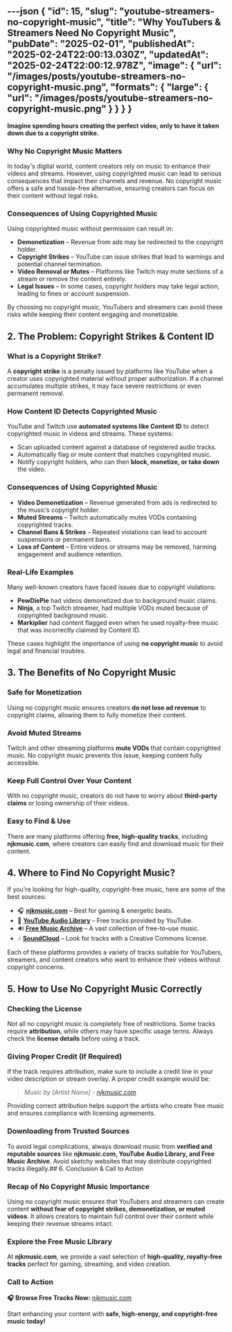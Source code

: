 ---json
{
  "id": 15,
  "slug": "youtube-streamers-no-copyright-music",
  "title": "Why YouTubers & Streamers Need No Copyright Music",
  "pubDate": "2025-02-01",
  "publishedAt": "2025-02-24T22:00:13.030Z",
  "updatedAt": "2025-02-24T22:00:12.978Z",
  "image": {
    "url": "/images/posts/youtube-streamers-no-copyright-music.png",
    "formats": {
      "large": {
        "url": "/images/posts/youtube-streamers-no-copyright-music.png"
      }
    }
  }
}
---

**Imagine spending hours creating the perfect video, only to have it taken down due to a copyright strike.**

### Why No Copyright Music Matters
In today's digital world, content creators rely on music to enhance their videos and streams. However, using copyrighted music can lead to serious consequences that impact their channels and revenue. No copyright music offers a safe and hassle-free alternative, ensuring creators can focus on their content without legal risks.

### Consequences of Using Copyrighted Music
Using copyrighted music without permission can result in:
- **Demonetization** – Revenue from ads may be redirected to the copyright holder.
- **Copyright Strikes** – YouTube can issue strikes that lead to warnings and potential channel termination.
- **Video Removal or Mutes** – Platforms like Twitch may mute sections of a stream or remove the content entirely.
- **Legal Issues** – In some cases, copyright holders may take legal action, leading to fines or account suspension.

By choosing no copyright music, YouTubers and streamers can avoid these risks while keeping their content engaging and monetizable.
## 2. The Problem: Copyright Strikes & Content ID

### What is a Copyright Strike?
A **copyright strike** is a penalty issued by platforms like YouTube when a creator uses copyrighted material without proper authorization. If a channel accumulates multiple strikes, it may face severe restrictions or even permanent removal.

### How Content ID Detects Copyrighted Music
YouTube and Twitch use **automated systems like Content ID** to detect copyrighted music in videos and streams. These systems:
- Scan uploaded content against a database of registered audio tracks.
- Automatically flag or mute content that matches copyrighted music.
- Notify copyright holders, who can then **block, monetize, or take down** the video.

### Consequences of Using Copyrighted Music
- **Video Demonetization** – Revenue generated from ads is redirected to the music’s copyright holder.
- **Muted Streams** – Twitch automatically mutes VODs containing copyrighted tracks.
- **Channel Bans & Strikes** – Repeated violations can lead to account suspensions or permanent bans.
- **Loss of Content** – Entire videos or streams may be removed, harming engagement and audience retention.

### Real-Life Examples
Many well-known creators have faced issues due to copyright violations:
- **PewDiePie** had videos demonetized due to background music claims.
- **Ninja**, a top Twitch streamer, had multiple VODs muted because of copyrighted background music.
- **Markiplier** had content flagged even when he used royalty-free music that was incorrectly claimed by Content ID.

These cases highlight the importance of using **no copyright music** to avoid legal and financial troubles.

## 3. The Benefits of No Copyright Music

### Safe for Monetization
Using no copyright music ensures creators **do not lose ad revenue** to copyright claims, allowing them to fully monetize their content.

### Avoid Muted Streams
Twitch and other streaming platforms **mute VODs** that contain copyrighted music. No copyright music prevents this issue, keeping content fully accessible.

### Keep Full Control Over Your Content
With no copyright music, creators do not have to worry about **third-party claims** or losing ownership of their videos.

### Easy to Find & Use
There are many platforms offering **free, high-quality tracks**, including **njkmusic.com**, where creators can easily find and download music for their content.


## 4. Where to Find No Copyright Music?

If you're looking for high-quality, copyright-free music, here are some of the best sources:

- 🎧 **[njkmusic.com](https://njkmusic.com)** – Best for gaming & energetic beats.
- 🎵 **[YouTube Audio Library](https://www.youtube.com/audiolibrary)** – Free tracks provided by YouTube.
- 🔊 **[Free Music Archive](https://freemusicarchive.org/)** – A vast collection of free-to-use music.
- 🎶 **[SoundCloud](https://soundcloud.com/)** – Look for tracks with a Creative Commons license.

Each of these platforms provides a variety of tracks suitable for YouTubers, streamers, and content creators who want to enhance their videos without copyright concerns.

## 5. How to Use No Copyright Music Correctly

### Checking the License
Not all no copyright music is completely free of restrictions. Some tracks require **attribution**, while others may have specific usage terms. Always check the **license details** before using a track.

### Giving Proper Credit (If Required)
If the track requires attribution, make sure to include a credit line in your video description or stream overlay. A proper credit example would be:

> *Music by [Artist Name] - [njkmusic.com](https://njkmusic.com)*

Providing correct attribution helps support the artists who create free music and ensures compliance with licensing agreements.

### Downloading from Trusted Sources
To avoid legal complications, always download music from **verified and reputable sources** like **njkmusic.com, YouTube Audio Library, and Free Music Archive**. Avoid sketchy websites that may distribute copyrighted tracks illegally.## 6. Conclusion & Call to Action

### Recap of No Copyright Music Importance
Using no copyright music ensures that YouTubers and streamers can create content **without fear of copyright strikes, demonetization, or muted videos**. It allows creators to maintain full control over their content while keeping their revenue streams intact.

### Explore the Free Music Library
At **njkmusic.com**, we provide a vast selection of **high-quality, royalty-free tracks** perfect for gaming, streaming, and video creation.

### Call to Action
**🎧 Browse Free Tracks Now:** [njkmusic.com](https://njkmusic.com)

Start enhancing your content with **safe, high-energy, and copyright-free music today!**
